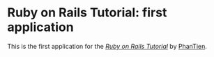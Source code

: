 # Ruby on Rails Tutorial: first application

This is the first application for the
[*Ruby on Rails Tutorial*](http://railstutorial.org/)
by [PhanTien](phan.quoc.tien.14.9@gmail.com).